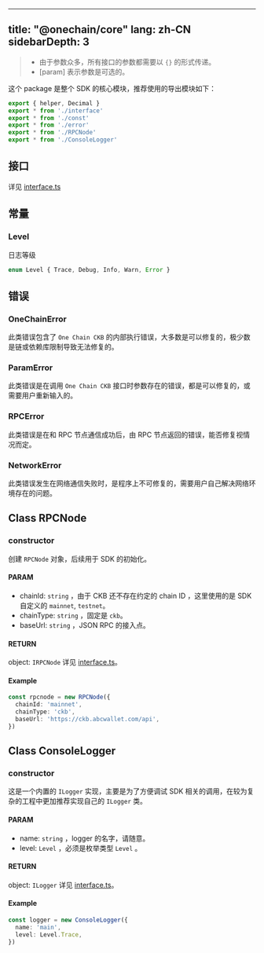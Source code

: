 ---
title: "@onechain/core"
lang: zh-CN
sidebarDepth: 3
----------

> - 由于参数众多，所有接口的参数都需要以 `{}` 的形式传递。
> - [param] 表示参数是可选的。

这个 package 是整个 SDK 的核心模块，推荐使用的导出模块如下：

```typescript
export { helper, Decimal }
export * from './interface'
export * from './const'
export * from './error'
export * from './RPCNode'
export * from './ConsoleLogger'
```

## 接口

详见 [interface.ts]

## 常量

### Level

日志等级

```typescript
enum Level { Trace, Debug, Info, Warn, Error }
```

## 错误

### OneChainError

此类错误包含了 `One Chain CKB` 的内部执行错误，大多数是可以修复的，极少数是链或依赖库限制导致无法修复的。

### ParamError

此类错误是在调用 `One Chain CKB` 接口时参数存在的错误，都是可以修复的，或需要用户重新输入的。

### RPCError

此类错误是在和 RPC 节点通信成功后，由 RPC 节点返回的错误，能否修复视情况而定。

### NetworkError

此类错误发生在网络通信失败时，是程序上不可修复的，需要用户自己解决网络环境存在的问题。

## Class RPCNode

### constructor

创建 `RPCNode` 对象，后续用于 SDK 的初始化。

#### PARAM

- chainId: `string` ，由于 CKB 还不存在约定的 chain ID ，这里使用的是 SDK 自定义的 `mainnet`, `testnet`。
- chainType: `string` ，固定是 `ckb`。
- baseUrl: `string` ，JSON RPC 的接入点。

#### RETURN

object: `IRPCNode` 详见 [interface.ts]。

#### Example

```typescript
const rpcnode = new RPCNode({
  chainId: 'mainnet',
  chainType: 'ckb',
  baseUrl: 'https://ckb.abcwallet.com/api',
})
```

## Class ConsoleLogger

### constructor

这是一个内置的 `ILogger` 实现，主要是为了方便调试 SDK 相关的调用，在较为复杂的工程中更加推荐实现自己的 `ILogger` 类。

#### PARAM

- name: `string` ，logger 的名字，请随意。
- level: `Level` ，必须是枚举类型 `Level` 。

#### RETURN

object: `ILogger` 详见 [interface.ts]。

#### Example

```typescript
const logger = new ConsoleLogger({
  name: 'main',
  level: Level.Trace,
})
```

[interface.ts]: https://github.com/BlockABC/one_chain_ckb/blob/develop/packages/core/src/interface.ts
